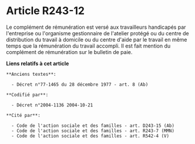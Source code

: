# Article R243-12

Le complément de rémunération est versé aux travailleurs handicapés par l'entreprise ou l'organisme gestionnaire de l'atelier
protégé ou du centre de distribution du travail à domicile ou du centre d'aide par le travail en même temps que la
rémunération du travail accompli. Il est fait mention du complément de rémunération sur le bulletin de paie.

**Liens relatifs à cet article**

	**Anciens textes**:

	  - Décret n°77-1465 du 28 décembre 1977 - art. 8 (Ab)

	**Codifié par**:

	  - Décret n°2004-1136 2004-10-21

	**Cité par**:

	  - Code de l'action sociale et des familles - art. D243-15 (Ab)
	  - Code de l'action sociale et des familles - art. R243-7 (MMN)
	  - Code de l'action sociale et des familles - art. R542-4 (V)
